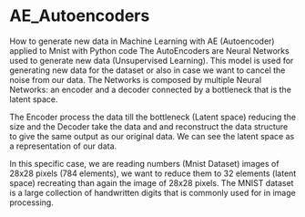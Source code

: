 # AE_Autoencoders

How to generate new data in Machine Learning with AE (Autoencoder) applied to Mnist with Python code
The AutoEncoders are Neural Networks used to generate new data (Unsupervised Learning). This model is used for generating new data for the dataset or also in case we want to cancel the noise from our data. The Networks is composed by multiple Neural Networks: an encoder and a decoder connected by a bottleneck that is the latent space.

The Encoder process the data till the bottleneck (Latent space) reducing the size and the Decoder take the data and and reconstruct the data structure to give the same output as our original data. We can see the latent space as a representation of our data.

In this specific case, we are reading numbers (Mnist Dataset) images of 28x28 pixels (784 elements), we want to reduce them to 32 elements (latent space) recreating than again the image of 28x28 pixels.
The MNIST dataset is a large collection of handwritten digits that is commonly used for in image processing.
